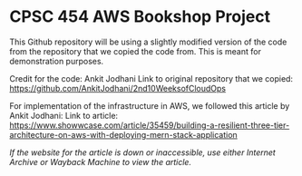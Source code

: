 # CPSC 454 AWS Bookshop Project
This Github repository will be using a slightly modified version of the code from the repository that we copied the code from. This is meant for demonstration purposes.

Credit for the code: Ankit Jodhani
Link to original repository that we copied: https://github.com/AnkitJodhani/2nd10WeeksofCloudOps

For implementation of the infrastructure in AWS, we followed this article by Ankit Jodhani:
Link to article: https://www.showwcase.com/article/35459/building-a-resilient-three-tier-architecture-on-aws-with-deploying-mern-stack-application

*If the website for the article is down or inaccessible, use either Internet Archive or Wayback Machine to view the article.*
